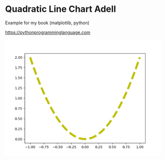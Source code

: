 # Quadratic Line Chart Adell 

Example for my book (matplotlib, python)

https://pythonprogramminglanguage.com

<img src='chart.png'>
